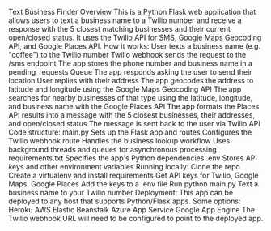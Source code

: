 Text Business Finder
Overview
This is a Python Flask web application that allows users to text a business name to a Twilio number and receive a response with the 5 closest matching businesses and their current open/closed status.
It uses the Twilio API for SMS, Google Maps Geocoding API, and Google Places API.
How it works:
User texts a business name (e.g. "coffee") to the Twilio number
Twilio webhook sends the request to the /sms endpoint
The app stores the phone number and business name in a pending_requests Queue
The app responds asking the user to send their location
User replies with their address
The app geocodes the address to latitude and longitude using the Google Maps Geocoding API
The app searches for nearby businesses of that type using the latitude, longitude, and business name with the Google Places API
The app formats the Places API results into a message with the 5 closest businesses, their addresses, and open/closed status
The message is sent back to the user via Twilio API
Code structure:
main.py
Sets up the Flask app and routes
Configures the Twilio webhook route
Handles the business lookup workflow
Uses background threads and queues for asynchronous processing
requirements.txt
Specifies the app's Python dependencies
.env
Stores API keys and other environment variables
Running locally:
Clone the repo
Create a virtualenv and install requirements
Get API keys for Twilio, Google Maps, Google Places
Add the keys to a .env file
Run python main.py
Text a business name to your Twilio number
Deployment:
This app can be deployed to any host that supports Python/Flask apps.
Some options:
Heroku
AWS Elastic Beanstalk
Azure App Service
Google App Engine
The Twilio webhook URL will need to be configured to point to the deployed app.
